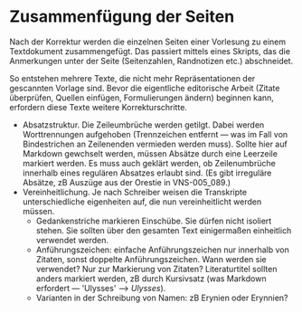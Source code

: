 
# Zusammenfügung der Seiten

Nach der Korrektur werden die einzelnen Seiten einer Vorlesung zu einem Textdokument zusammengefügt. Das passiert mittels eines Skripts, das die Anmerkungen unter der Seite (Seitenzahlen, Randnotizen etc.) abschneidet.

So entstehen mehrere Texte, die nicht mehr Repräsentationen der gescannten Vorlage sind. Bevor die eigentliche editorische Arbeit (Zitate überprüfen, Quellen einfügen, Formulierungen ändern) beginnen kann, erfordern diese Texte weitere Korrekturschritte.

* Absatzstruktur. Die Zeileumbrüche werden getilgt. Dabei werden Worttrennungen aufgehoben (Trennzeichen entfernt — was im Fall von Bindestrichen an Zeilenenden vermieden werden muss). Sollte hier auf Markdown gewchselt werden, müssen Absätze durch eine Leerzeile markiert werden. Es muss auch geklärt werden, ob Zeilenumbrüche innerhalb eines regulären Absatzes erlaubt sind. (Es gibt irreguläre Absätze, zB Auszüge aus der Orestie in VNS-005_089.)
* Vereinheitlichung. Je nach Schreiber weisen die Transkripte unterschiedliche eigenheiten auf, die nun vereinheitlicht werden müssen.
    - Gedankenstriche markieren Einschübe. Sie dürfen nicht isoliert stehen. Sie sollten über den gesamten Text einigermaßen einheitlich verwendet werden.
    - Anführungszeichen: einfache Anführungszeichen nur innerhalb von Zitaten, sonst doppelte Anführungszeichen. Wann werden sie verwendet? Nur zur Markierung von Zitaten? Literaturtitel sollten anders markiert werden, zB durch Kursivsatz (was Markdown erfordert — 'Ulysses' --> _Ulysses_).
    - Varianten in der Schreibung von Namen: zB Erynien oder Erynnien?


